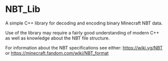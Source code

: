 # NBT_Lib
A simple C++ library for decoding and encoding binary Minecraft NBT data.

Use of the library may require a fairly good understanding of modern C++ as well as knowledge about the NBT file structure.

For information about the NBT specifications see either: https://wiki.vg/NBT or https://minecraft.fandom.com/wiki/NBT_format

